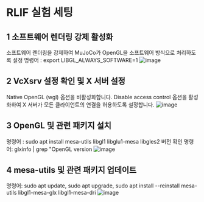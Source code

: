 # RLIF 실험 세팅 
## 1 소프트웨어 렌더링 강제 활성화
소프트웨어 렌더링을 강제하여 MuJoCo가 OpenGL을 소프트웨어 방식으로 처리하도록 설정
명령어 :  export LIBGL_ALWAYS_SOFTWARE=1 
![image](https://github.com/user-attachments/assets/34bd029a-18c7-4cba-b50e-c9b1565ff508)

## 2  VcXsrv 설정 확인 및 X 서버 설정
Native OpenGL (wgl) 옵션을 비활성화합니다.
Disable access control 옵션을 활성화하여 X 서버가 모든 클라이언트의 연결을 허용하도록 설정합니다. 
![image](https://github.com/user-attachments/assets/b74659e6-007c-4d1e-878c-b48c63d11caa)

## 3 OpenGL 및 관련 패키지 설치
명령어 : sudo apt install mesa-utils libgl1 libglu1-mesa libgles2
버전 확인
명령어: glxinfo | grep "OpenGL version
![image](https://github.com/user-attachments/assets/8fe8584a-13b8-4eb4-ba9c-20ed9e6efd8c)

## 4 mesa-utils 및 관련 패키지 업데이트 
명령어: sudo apt update, sudo apt upgrade, sudo apt install --reinstall mesa-utils libgl1-mesa-glx libgl1-mesa-dri
![image](https://github.com/user-attachments/assets/75d399a5-274a-42a2-af6f-6dfeef9f49dd)



